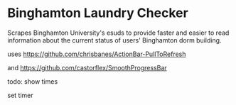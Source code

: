 Binghamton Laundry Checker
==================
Scrapes Binghamton University's esuds to provide faster and easier to read information about the current status of users' Binghamton dorm building.


uses https://github.com/chrisbanes/ActionBar-PullToRefresh

and https://github.com/castorflex/SmoothProgressBar

todo:
show times

set timer
